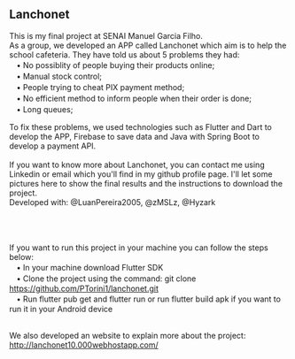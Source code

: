 ## Lanchonet
This is my final project at SENAI Manuel Garcia Filho. <br>
As a group, we developed an APP called Lanchonet which aim is to help the school cafeteria.
They have told us about 5 problems they had: <br>
 ㅤ• No possiblity of people buying their products online; <br>
 ㅤ• Manual stock control; <br>
 ㅤ• People trying to cheat PIX payment method; <br>
 ㅤ• No efficient method to inform people when their order is done; <br>
 ㅤ• Long queues;
 
 To fix these problems, we used technologies such as Flutter and Dart to develop the APP, Firebase to save data and Java with Spring Boot to develop a payment API.<br><br>
If you want to know more about Lanchonet, you can contact me using Linkedin or email which you'll find in my github profile page. I'll let some pictures here to show the final results and the instructions to download the project. <br>
Developed with: @LuanPereira2005, @zMSLz, @Hyzark<br><br>
<!--
<div style="display:inline-flex">
  <img src="https://media.discordapp.net/attachments/1024051503339683994/1118939770253484172/09744b9a-72df-47f0-b586-b94b25ae8399.png?ex=67da479e&is=67d8f61e&hm=8d9ee69955626a8e6f873b2c2c4d6d29349ecad6ed8eec946bc2e0f3feb7ea21&=&format=webp&quality=lossless" height="400" width="200"> 
  <img src="https://media.discordapp.net/attachments/1024051503339683994/1118939799538110474/ca1c58b7-394e-45a1-81de-a5ca80ed1039.png?ex=67da47a5&is=67d8f625&hm=e641735dd3a6ebb3d609eff42c4b127f3c94c5129dd67b80b0c64ffc4c3e9f5c&=&format=webp&quality=lossless" height="400" width="200"> 
  <img src="https://media.discordapp.net/attachments/1024051503339683994/1118939861269880843/7718f7b7-4630-4692-91b4-09ba62717f82.png?ex=67da47b3&is=67d8f633&hm=a456d27f947c1f4a4e52f46d27277f7b923c762e7081cb2e0030da0f59f703c2&=&format=webp&quality=lossless" height="400" width="200"> 
  <img src="https://media.discordapp.net/attachments/1024051503339683994/1118939891972190248/92e57eb4-a453-4efb-8b8a-263f96c32f56.png?ex=67da47bb&is=67d8f63b&hm=2cf3e9917780dd871e0bf05f44fb14f6c4b0823b9a83f01a9c05b0d6d98f4003&=&format=webp&quality=lossless" height="400" width="200">
  <img src="https://media.discordapp.net/attachments/1024051503339683994/1118939941230092378/01e17e5c-75c7-46df-a705-08e11459ebb9.png?ex=67da47c6&is=67d8f646&hm=3a4178ce3e7f9cfdd7cb3c067dfe3930799fb99873eb66626eec04f63b284ba3&=&format=webp&quality=lossless" height="400" width="200">
  <img src="https://media.discordapp.net/attachments/1024051503339683994/1118941279515054100/91a936d8-1174-4b5d-891c-959b22435393.png?ex=67da4905&is=67d8f785&hm=1c04741353f950d67cbdb547be4d343c8752d65f733af423c50f88a5e2c7068f&=&format=webp&quality=lossless" height="400" width="200">
  <img src="https://media.discordapp.net/attachments/1024051503339683994/1118942220951761007/ba153b43-3ae1-45ff-aa3e-1504f79817e3.png?ex=67da49e6&is=67d8f866&hm=ae52ca13e7894a6063b0064d253e163745e5eb901ad2a586d383d366941a702a&=&format=webp&quality=lossless" height="400" width="200"> 
  <img src="https://media.discordapp.net/attachments/1024051503339683994/1118942842254008421/61dd7833-5246-4aaa-96c1-dd5c36d90e99.png?ex=67da4a7a&is=67d8f8fa&hm=1f32d07aede4559609bf74052324b569f97d673d4416b4999cadaf3c2026025e&=&format=webp&quality=lossless" height="400" width="200">
  <img src="https://media.discordapp.net/attachments/1024051503339683994/1118943399005913190/bc080a82-0540-4290-8709-2b00ef53b1c3.png?ex=67da4aff&is=67d8f97f&hm=6722b6c4b18100ad3a7e8143cb462e136b96ecc75e940f92e35d76c7e7509414&=&format=webp&quality=lossless" height="400" width="200"> 
  <img src="https://media.discordapp.net/attachments/1024051503339683994/1118943751419723867/ccac5593-dc09-4c69-b2a1-40008df934b5.png?ex=67da4b53&is=67d8f9d3&hm=cffa63015cb9291ba29798af353812b2eb99c78cf8a7daf44b3384b3248769f2&=&format=webp&quality=lossless" height="400" width="200"> 
  <img src="https://media.discordapp.net/attachments/1024051503339683994/1118944882178932807/9a2557cb-76bc-4231-984c-d79e575840fc.png?ex=67da4c60&is=67d8fae0&hm=56907b77d8ddd25b6817b75cb5092ad408ba317274e55545e742dc7d92b21948&=&format=webp&quality=lossless" height="400" width="200"> 
  <img src="https://media.discordapp.net/attachments/1024051503339683994/1118944392481341551/9f392c2c-95b3-44a8-a139-cca9d0d000fb.png?ex=67da4bec&is=67d8fa6c&hm=a2365757493839325551c6e190306895931d40c0499fb6bcef2b1535c155c530&=&format=webp&quality=lossless" height="400" width="200"> 
</div>
-->
<br><br>
If you want to run this project in your machine you can follow the steps below:<br>
ㅤ• In your machine download Flutter SDK <br>
ㅤ• Clone the project using the command: git clone https://github.com/PTorini1/lanchonet.git <br>
ㅤ• Run flutter pub get and flutter run or run flutter build apk if you want to run it in your Android device<br><br>

We also developed an website to explain more about the project: <a href="http://lanchonet10.000webhostapp.com/" target="_blank">http://lanchonet10.000webhostapp.com/</a>



 
 
